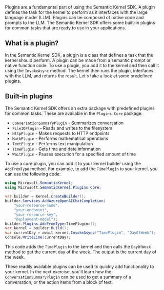 Plugins are a fundamental part of using the Semantic Kernel SDK. A plugin defines the task for the kernel to perform as it interfaces with the large language model (LLM). Plugins can be composed of native code and prompts to the LLM. The Semantic Kernel SDK offers some built-in plugins for common tasks that are ready to use in your applications.

## What is a plugin?

In the Semantic Kernel SDK, a plugin is a class that defines a task that the kernel should perform. A plugin can be made from a semantic prompt or native function code. To use a plugin, you add it to the kernel and then call it using the `InvokeAsync` method. The kernel then runs the plugin, interfaces with the LLM, and returns the result. Let's take a look at some predefined plugins.

## Built-in plugins

The Semantic Kernel SDK offers an extra package with predefined plugins for common tasks. These are available in the `Plugins.Core` package:

- `ConversationSummaryPlugin` - Summarizes conversation
- `FileIOPlugin` - Reads and writes to the filesystem
- `HttpPlugin` - Makes requests to HTTP endpoints
- `MathPlugin` - Performs mathematical operations
- `TextPlugin` - Performs text manipulation
- `TimePlugin` - Gets time and date information
- `WaitPlugin` - Pauses execution for a specified amount of time

To use a core plugin, you can add it to your kernel builder using the `AddFromType` method. For example, to add the `TimePlugin` to your kernel, you can use the following code:

```c#
using Microsoft.SemanticKernel;
using Microsoft.SemanticKernel.Plugins.Core;
    
var builder = Kernel.CreateBuilder();
builder.Services.AddAzureOpenAIChatCompletion(
    "your-resource-name",
    "your-endpoint",
    "your-resource-key",
    "deployment-model");
builder.Plugins.AddFromType<TimePlugin>();
var kernel = builder.Build();
var currentDay = await kernel.InvokeAsync("TimePlugin", "DayOfWeek");
Console.WriteLine(currentDay);
```

This code adds the `TimePlugin` to the kernel and then calls the `DayOfWeek` method to get the current day of the week. The output is the current day of the week.

These readily available plugins can be used to quickly add functionality to your kernel. In the next exercise, you'll learn how the `ConversationSummaryPlugin` can be used to get a summary of a conversation, or the action items from a block of text.